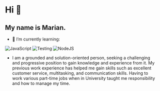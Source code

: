 # Hi 👋

## My name is Marian.

- 🌱 I’m currently learning:

![JavaScript](https://img.shields.io/badge/javascript-%23323330.svg?style=flat-square&logo=javascript&logoColor=%23F7DF1E)
![Testing](https://img.shields.io/badge/Testing-%2320232a.svg?style=flat-square&logo=Testing&logoColor=%2361DAFB)
![NodeJS](https://img.shields.io/badge/node.js-6DA55F?style=flat-square&logo=node.js&logoColor=white)


- I am a grounded and solution-oriented person, seeking a challenging and progressive position to gain knowledge and experience from it.
My previous work experience has helped me gain skills such as excellent customer service, multitasking, and communication skills. Having to work various part-time jobs when in University taught me responsibility and how to manage my time.

